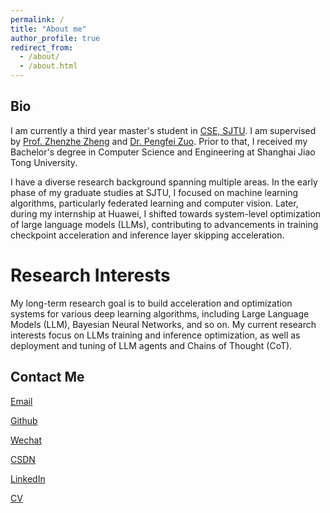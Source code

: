 ```yaml
---
permalink: /
title: "About me"
author_profile: true
redirect_from: 
  - /about/
  - /about.html
---
```


## Bio

I am currently a third year master's student in [CSE, SJTU](https://www.cs.sjtu.edu.cn/). I am supervised by [Prof. Zhenzhe Zheng](https://zhengzhenzhe220.github.io/) and [Dr. Pengfei Zuo](https://pfzuo.github.io/homepage/). Prior to that, I received my Bachelor's degree in Computer Science and Engineering at Shanghai Jiao Tong University. 

I have a diverse research background spanning multiple areas. In the early phase of my graduate studies at SJTU, I focused on machine learning algorithms, particularly federated learning and computer vision. Later, during my internship at Huawei, I shifted towards system-level optimization of large language models (LLMs), contributing to advancements in training checkpoint acceleration and inference layer skipping acceleration.

# Research Interests
My long-term research goal is to build acceleration and optimization systems for various deep learning algorithms, including Large Language Models (LLM), Bayesian Neural Networks, and so on. My current research interests focus on LLMs training and inference optimization, as well as deployment and tuning of LLM agents and Chains of Thought (CoT).

## Contact Me
[Email](yzhenyao.cs@gmail.com)

[Github](/[preordinary](https://github.com/preordinary)) 

[Wechat](../images/wechat.jpg)

[CSDN](https://blog.csdn.net/preor?spm=1000.2115.3001.5343)

[LinkedIn](https://www.linkedin.com/in/yizhen-yao-b6bb28317/)

[CV](../assets/Curriculum_Vitae.pdf)

